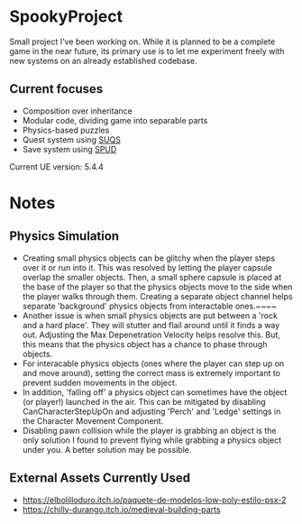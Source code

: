 # SpookyProject
Small project I've been working on. While it is planned to be a complete game in the near future, its primary use is to let me experiment freely with new systems
on an already established codebase.

## Current focuses
- Composition over inheritance
- Modular code, dividing game into separable parts
- Physics-based puzzles
- Quest system using [SUQS](https://github.com/sinbad/SUQS)
- Save system using [SPUD](https://github.com/sinbad/SPUD)

Current UE version: 5.4.4

# Notes
## Physics Simulation
- Creating small physics objects can be glitchy when the player steps over it or run into it.
This was resolved by letting the player capsule overlap the smaller objects.
Then, a small sphere capsule is placed at the base of the player so that the physics objects move
to the side when the player walks through them. Creating a separate object channel helps separate
'background' physics objects from interactable ones.~~~~
- Another issue is when small physics objects are put between a 'rock and a hard place'. They will
stutter and flail around until it finds a way out. Adjusting the Max Depenetration Velocity helps resolve this.
But, this means that the physics object has a chance to phase through objects.
- For interacable physics objects (ones where the player can step up on and move around),
setting the correct mass is extremely important to prevent sudden movements in the object.
- In addition, 'falling off' a physics object can sometimes have the object (or player!) launched in
the air. This can be mitigated by disabling CanCharacterStepUpOn and adjusting 'Perch' and 'Ledge' settings in the Character Movement Component.
- Disabling pawn collision while the player is grabbing an object is the only solution I found to prevent
flying while grabbing a physics object under you. A better solution may be possible.

## External Assets Currently Used
- https://elbolilloduro.itch.io/paquete-de-modelos-low-poly-estilo-psx-2
- https://chilly-durango.itch.io/medieval-building-parts